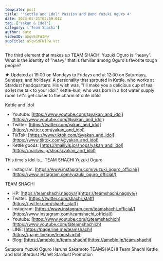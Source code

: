 ```yaml
---
template: post
title: '"Kettle and Idol" Passion and Bond Yuzuki Oguro 4'
date: 2023-05-21T02:59:01Z
tag: ['Yakan & Idol']
category: ['Team Shachi']
author: auto 
videoID: aSqwSdFWIPw
subTitle: aSqwSdFWIPw.vtt
---
```

The third element that makes up TEAM SHACHI Yuzuki Oguro is “heavy”.
What is the identity of "heavy" that is familiar among Oguro's favorite tough people?

★ Updated at 19:00 on Mondays to Fridays and at 12:00 on Saturdays, Sundays, and holidays!
A personality that sprouted in Kettle, who works at Stardust headquarters.
His wish was, "I'll make you a delicious cup of tea, so let me talk to your idol."
Kettle-kun, who was born in a hot water supply room
Let's get closer to the charm of cute idols!

Kettle and Idol

- Youtube: [https://www.youtube.com/@yakan_and_idol](https://www.youtube.com/@yakan_and_idol)
- Twitter: [https://twitter.com/yakan_and_idol](https://twitter.com/yakan_and_idol)
- TikTok: [https://www.tiktok.com/@yakan_and_idol](https://www.tiktok.com/@yakan_and_idol)
- Kettle goods: [https://mailivis.jp/shops/yakan_and_idol](https://mailivis.jp/shops/yakan_and_idol)


This time's idol is... TEAM SHACHI Yuzuki Oguro

- Instagram: [https://www.instagram.com/yuzuki_oguro_official/](https://www.instagram.com/yuzuki_oguro_official/)

TEAM SHACHI

- HP: [https://teamshachi.nagoya/](https://teamshachi.nagoya/)
- Twitter: [https://twitter.com/shachi_staff](https://twitter.com/shachi_staff)
- Instagram: [https://www.instagram.com/teamshachi_official/](https://www.instagram.com/teamshachi_official/)
- Youtube: [https://www.youtube.com/@teamshachich](https://www.youtube.com/@teamshachich)
- LINE: [https://page.line.me/teamshachi](https://page.line.me/teamshachi)
- Blog: [https://ameblo.jp/team-shachi](https://ameblo.jp/team-shachi)

Sutapura Yuzuki Oguro Haruna Sakamoto TEAMSHACHI Team Shachi Kettle and Idol Stardust Planet Stardust Promotion